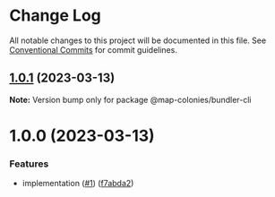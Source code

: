 # Change Log

All notable changes to this project will be documented in this file.
See [Conventional Commits](https://conventionalcommits.org) for commit guidelines.

## [1.0.1](https://github.com/MapColonies/bundler/compare/v1.0.0...v1.0.1) (2023-03-13)

**Note:** Version bump only for package @map-colonies/bundler-cli





# 1.0.0 (2023-03-13)


### Features

* implementation ([#1](https://github.com/MapColonies/bundler/issues/1)) ([f7abda2](https://github.com/MapColonies/bundler/commit/f7abda23cce01f91ed3a6ae107f511d5f9909163))
